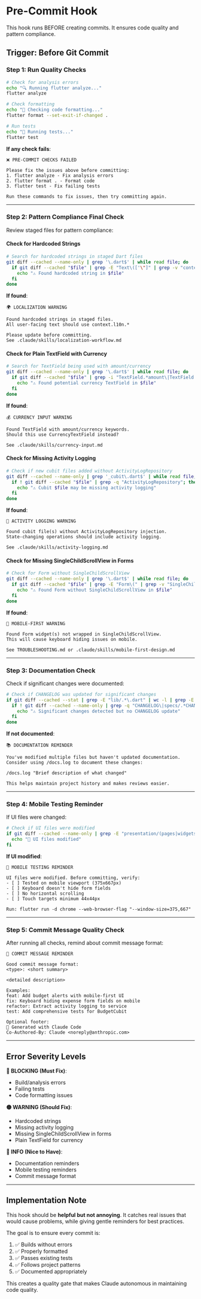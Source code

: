 # Pre-Commit Hook

This hook runs BEFORE creating commits. It ensures code quality and pattern compliance.

## Trigger: Before Git Commit

### Step 1: Run Quality Checks

```bash
# Check for analysis errors
echo "🔍 Running flutter analyze..."
flutter analyze

# Check formatting
echo "🎨 Checking code formatting..."
flutter format --set-exit-if-changed .

# Run tests
echo "🧪 Running tests..."
flutter test
```

**If any check fails**:
```
❌ PRE-COMMIT CHECKS FAILED

Please fix the issues above before committing:
1. flutter analyze - Fix analysis errors
2. flutter format . - Format code
3. flutter test - Fix failing tests

Run these commands to fix issues, then try committing again.
```

---

### Step 2: Pattern Compliance Final Check

Review staged files for pattern compliance:

#### Check for Hardcoded Strings

```bash
# Search for hardcoded strings in staged Dart files
git diff --cached --name-only | grep '\.dart$' | while read file; do
  if git diff --cached "$file" | grep -E "Text\(['\"]" | grep -v "context\.l10n"; then
    echo "⚠️ Found hardcoded string in $file"
  fi
done
```

**If found**:
```
🌍 LOCALIZATION WARNING

Found hardcoded strings in staged files.
All user-facing text should use context.l10n.*

Please update before committing.
See .claude/skills/localization-workflow.md
```

#### Check for Plain TextField with Currency

```bash
# Search for TextField being used with amount/currency
git diff --cached --name-only | grep '\.dart$' | while read file; do
  if git diff --cached "$file" | grep -i "TextField.*amount\|TextField.*currency"; then
    echo "⚠️ Found potential currency TextField in $file"
  fi
done
```

**If found**:
```
💰 CURRENCY INPUT WARNING

Found TextField with amount/currency keywords.
Should this use CurrencyTextField instead?

See .claude/skills/currency-input.md
```

#### Check for Missing Activity Logging

```bash
# Check if new cubit files added without ActivityLogRepository
git diff --cached --name-only | grep '_cubit\.dart$' | while read file; do
  if ! git diff --cached "$file" | grep -q "ActivityLogRepository"; then
    echo "⚠️ Cubit $file may be missing activity logging"
  fi
done
```

**If found**:
```
📝 ACTIVITY LOGGING WARNING

Found cubit file(s) without ActivityLogRepository injection.
State-changing operations should include activity logging.

See .claude/skills/activity-logging.md
```

#### Check for Missing SingleChildScrollView in Forms

```bash
# Check for Form without SingleChildScrollView
git diff --cached --name-only | grep '\.dart$' | while read file; do
  if git diff --cached "$file" | grep -E "Form\(" | grep -v "SingleChildScrollView"; then
    echo "⚠️ Found Form without SingleChildScrollView in $file"
  fi
done
```

**If found**:
```
📱 MOBILE-FIRST WARNING

Found Form widget(s) not wrapped in SingleChildScrollView.
This will cause keyboard hiding issues on mobile.

See TROUBLESHOOTING.md or .claude/skills/mobile-first-design.md
```

---

### Step 3: Documentation Check

Check if significant changes were documented:

```bash
# Check if CHANGELOG was updated for significant changes
if git diff --cached --stat | grep -E "lib/.*\.dart" | wc -l | grep -E "^[3-9]|[1-9][0-9]"; then
  if ! git diff --cached --name-only | grep -q "CHANGELOG\|specs/.*CHANGELOG"; then
    echo "⚠️ Significant changes detected but no CHANGELOG update"
  fi
done
```

**If not documented**:
```
📚 DOCUMENTATION REMINDER

You've modified multiple files but haven't updated documentation.
Consider using /docs.log to document these changes:

/docs.log "Brief description of what changed"

This helps maintain project history and makes reviews easier.
```

---

### Step 4: Mobile Testing Reminder

If UI files were changed:

```bash
# Check if UI files were modified
if git diff --cached --name-only | grep -E "presentation/(pages|widgets)/.*\.dart"; then
  echo "📱 UI files modified"
fi
```

**If UI modified**:
```
📱 MOBILE TESTING REMINDER

UI files were modified. Before committing, verify:
- [ ] Tested on mobile viewport (375x667px)
- [ ] Keyboard doesn't hide form fields
- [ ] No horizontal scrolling
- [ ] Touch targets minimum 44x44px

Run: flutter run -d chrome --web-browser-flag "--window-size=375,667"
```

---

### Step 5: Commit Message Quality Check

After running all checks, remind about commit message format:

```
📝 COMMIT MESSAGE REMINDER

Good commit message format:
<type>: <short summary>

<detailed description>

Examples:
feat: Add budget alerts with mobile-first UI
fix: Keyboard hiding expense form fields on mobile
refactor: Extract activity logging to service
test: Add comprehensive tests for BudgetCubit

Optional footer:
🤖 Generated with Claude Code
Co-Authored-By: Claude <noreply@anthropic.com>
```

---

## Error Severity Levels

**🔴 BLOCKING (Must Fix)**:
- Build/analysis errors
- Failing tests
- Code formatting issues

**🟡 WARNING (Should Fix)**:
- Hardcoded strings
- Missing activity logging
- Missing SingleChildScrollView in forms
- Plain TextField for currency

**🔵 INFO (Nice to Have)**:
- Documentation reminders
- Mobile testing reminders
- Commit message format

---

## Implementation Note

This hook should be **helpful but not annoying**. It catches real issues that would cause problems, while giving gentle reminders for best practices.

The goal is to ensure every commit is:
1. ✅ Builds without errors
2. ✅ Properly formatted
3. ✅ Passes existing tests
4. ✅ Follows project patterns
5. ✅ Documented appropriately

This creates a quality gate that makes Claude autonomous in maintaining code quality.
